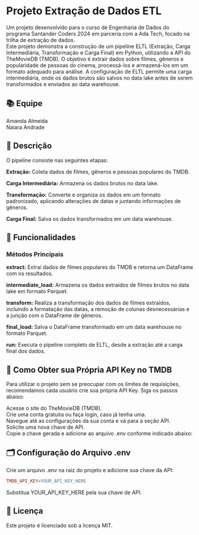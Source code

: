 # Projeto Extração de Dados ETL

Um projeto desenvolvido para o curso de Engenharia de Dados do programa Santander Coders 2024 em parceria com a Ada Tech, focado na trilha de extração de dados. <br>
Este projeto demonstra a construção de um pipeline ELTL (Extração, Carga Intermediária, Transformação e Carga Final) em Python, utilizando a API do TheMovieDB (TMDB).
O objetivo é extrair dados sobre filmes, gêneros e popularidade de pessoas do cinema, processá-los e armazená-los em um formato adequado para análise. 
A configuração de ELTL permite uma carga intermediária, onde os dados brutos são salvos no data lake antes de serem transformados e enviados ao data warehouse.
## 📚 Equipe
Amanda Almeida<br>
Naiara Andrade<br>

## 📑 Descrição
O pipeline consiste nas seguintes etapas:<br>

**Extração:** Coleta dados de filmes, gêneros e pessoas populares do TMDB.<br>

**Carga Intermediária:** Armazena os dados brutos no data lake.<br>

**Transformação:** Converte e organiza os dados em um formato padronizado, aplicando alterações de datas e juntando informações de gêneros.<br>

**Carga Final:** Salva os dados transformados em um data warehouse.<br>

## 🚀 Funcionalidades

### Métodos Principais
**extract:** Extrai dados de filmes populares do TMDB e retorna um DataFrame com os resultados.<br> 

**intermediate_load:** Armazena os dados extraídos de filmes brutos no data lake em formato Parquet.<br>

**transform:** Realiza a transformação dos dados de filmes extraídos, incluindo a formatação das datas, a remoção de colunas desnecessárias e a junção com o DataFrame de gêneros.<br>

**final_load:** Salva o DataFrame transformado em um data warehouse no formato Parquet.<br>

**run:** Executa o pipeline completo de ELTL, desde a extração até a carga final dos dados.

## 🔑 Como Obter sua Própria API Key no TMDB
Para utilizar o projeto sem se preocupar com os limites de requisições, recomendamos cada usuário crie sua própria API Key. Siga os passos abaixo:

Acesse o site do TheMovieDB (TMDB).<br>
Crie uma conta gratuita ou faça login, caso já tenha uma.<br>
Navegue até as configurações da sua conta e vá para a seção API.<br>
Solicite uma nova chave de API.<br>
Copie a chave gerada e adicione ao arquivo .env conforme indicado abaixo:<br>

## 🗂️ Configuração do Arquivo .env
Crie um arquivo .env na raiz do projeto e adicione sua chave da API:

``` makefile
TMDB_API_KEY=YOUR_API_KEY_HERE
```
Substitua YOUR_API_KEY_HERE pela sua chave de API.

## 📜 Licença
Este projeto é licenciado sob a licença MIT.
